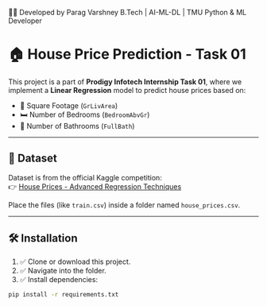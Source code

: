 👨‍💻 Developed by
Parag Varshney
B.Tech | AI-ML-DL | TMU
Python & ML Developer



# 🏠 House Price Prediction - Task 01

This project is a part of **Prodigy Infotech Internship Task 01**, where we implement a **Linear Regression** model to predict house prices based on:

- 🏡 Square Footage (`GrLivArea`)
- 🛏️ Number of Bedrooms (`BedroomAbvGr`)
- 🛁 Number of Bathrooms (`FullBath`)

---

## 📂 Dataset

Dataset is from the official Kaggle competition:  
👉 [House Prices - Advanced Regression Techniques](https://www.kaggle.com/c/house-prices-advanced-regression-techniques/data)

Place the files (like `train.csv`) inside a folder named `house_prices.csv`.

---

## 🛠️ Installation

1. ✅ Clone or download this project.
2. ✅ Navigate into the folder.
3. ✅ Install dependencies:
```bash
pip install -r requirements.txt
